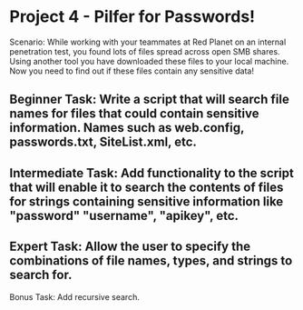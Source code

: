 # Project 4 - Pilfer for Passwords!

Scenario: While working with your teammates at Red Planet on an internal penetration test, you found lots of files spread across open SMB shares. Using another tool you have downloaded these files to your local machine. Now you need to find out if these files contain any sensitive data!

## Beginner Task: Write a script that will search file names for files that could contain sensitive information. Names such as web.config, passwords.txt, SiteList.xml, etc.

## Intermediate Task: Add functionality to the script that will enable it to search the contents of files for strings containing sensitive information like "password" "username", "apikey", etc.

## Expert Task: Allow the user to specify the combinations of file names, types, and strings to search for. 

Bonus Task: Add recursive search.